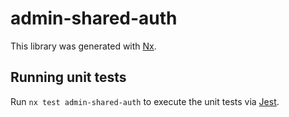 # admin-shared-auth

This library was generated with [Nx](https://nx.dev).

## Running unit tests

Run `nx test admin-shared-auth` to execute the unit tests via [Jest](https://jestjs.io).

